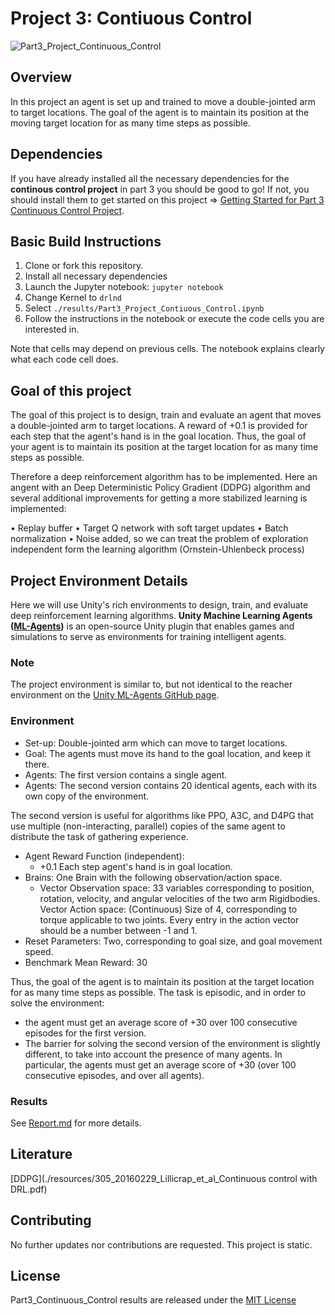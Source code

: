 # Project 3: Contiuous Control
![Part3_Project_Continuous_Control](./img/Continuous_Control_trained_agent_action.gif)

## Overview

In this project an agent is set up and trained to move a double-jointed arm to target locations. The goal of the agent is to maintain its position at the moving target location for as many time steps as possible.

## Dependencies

If you have already installed all the necessary dependencies for the **continous control project** in part 3 you should be good to go! If not, you should install them to get started on this project => [Getting Started for Part 3 Continuous Control Project](../Part3_How_to_get_started). 
 
## Basic Build Instructions

1. Clone or fork this repository.
2. Install all necessary dependencies
3. Launch the Jupyter notebook: `jupyter notebook`
4. Change Kernel to `drlnd`
5. Select `./results/Part3_Project_Contiuous_Control.ipynb`
6. Follow the instructions in the notebook or execute the code cells you are interested in.
 
Note that cells may depend on previous cells. The notebook explains clearly what each code cell does.

## Goal of this project

The goal of this project is to design, train and evaluate an agent that moves a double-jointed arm to target locations. A reward of +0.1 is provided for each step that the agent's hand is in the goal location. Thus, the goal of your agent is to maintain its position at the target location for as many time steps as possible.

Therefore a deep reinforcement algorithm has to be implemented. Here an angent with an Deep Deterministic Policy Gradient (DDPG) algorithm and several additional improvements for getting a more stabilized learning is implemented:

•   Replay buffer
•   Target Q network with soft target updates
•   Batch normalization
•   Noise added, so we can treat the problem of exploration independent form the learning algorithm (Ornstein-Uhlenbeck process)

## Project Environment Details 

Here we will use Unity's rich environments to design, train, and evaluate deep reinforcement learning algorithms. **Unity Machine Learning Agents ([ML-Agents](https://github.com/Unity-Technologies/ml-agents))** is an open-source Unity plugin that enables games and simulations to serve as environments for training intelligent agents.

### Note

The project environment is similar to, but not identical to the reacher environment on the [Unity ML-Agents GitHub page](https://github.com/Unity-Technologies/ml-agents/blob/master/docs/Learning-Environment-Examples.md#reacher).

### Environment


- Set-up: Double-jointed arm which can move to target locations.
- Goal: The agents must move its hand to the goal location, and keep it there.
-  Agents: The first version contains a single agent.
-  Agents: The second version contains 20 identical agents, each with its own copy of the environment.

The second version is useful for algorithms like PPO, A3C, and D4PG that use multiple (non-interacting, parallel) copies of the same agent to distribute the task of gathering experience.

- Agent Reward Function (independent):
    - +0.1 Each step agent's hand is in goal location.
- Brains: One Brain with the following observation/action space.
    - Vector Observation space: 33 variables corresponding to position, rotation, velocity, and angular velocities of the two arm Rigidbodies.
        Vector Action space: (Continuous) Size of 4, corresponding to torque applicable to two joints. Every entry in the action vector should be a number between -1 and 1.
- Reset Parameters: Two, corresponding to goal size, and goal movement speed.
- Benchmark Mean Reward: 30

Thus, the goal of the agent is to maintain its position at the target location for as many time steps as possible. The task is episodic, and in order to solve the environment:
- the agent must get an average score of +30 over 100 consecutive episodes for the first version.
- The barrier for solving the second version of the environment is slightly different, to take into account the presence of many agents. In particular, the agents must get an average score of +30 (over 100 consecutive episodes, and over all agents).

### Results

See [Report.md](./Report.md) for more details.

## Literature

[DDPG](./resources/305_20160229_Lillicrap_et_al_Continuous control with DRL.pdf)

## Contributing

No further updates nor contributions are requested.  This project is static.

## License

Part3_Continuous_Control results are released under the [MIT License](./LICENSE)